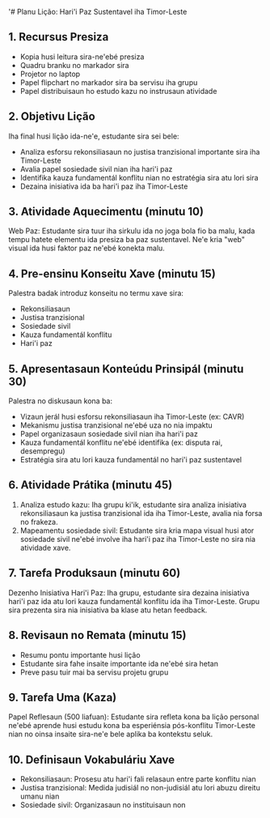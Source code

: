 '# Planu Lição: Hari'i Paz Sustentavel iha Timor-Leste

## 1. Recursus Presiza

- Kopia husi leitura sira-ne'ebé presiza
- Quadru branku no markador sira
- Projetor no laptop
- Papel flipchart no markador sira ba servisu iha grupu
- Papel distribuisaun ho estudo kazu no instrusaun atividade

## 2. Objetivu Lição

Iha final husi lição ida-ne'e, estudante sira sei bele:
- Analiza esforsu rekonsiliasaun no justisa tranzisional importante sira iha Timor-Leste
- Avalia papel sosiedade sivil nian iha hari'i paz
- Identifika kauza fundamentál konflitu nian no estratégia sira atu lori sira
- Dezaina inisiativa ida ba hari'i paz iha Timor-Leste

## 3. Atividade Aquecimentu (minutu 10)

Web Paz: Estudante sira tuur iha sirkulu ida no joga bola fio ba malu, kada tempu hatete elementu ida presiza ba paz sustentavel. Ne'e kria "web" visual ida husi faktor paz ne'ebé konekta malu.

## 4. Pre-ensinu Konseitu Xave (minutu 15)

Palestra badak introduz konseitu no termu xave sira:
- Rekonsiliasaun
- Justisa tranzisional
- Sosiedade sivil
- Kauza fundamentál konflitu
- Hari'i paz

## 5. Apresentasaun Konteúdu Prinsipál (minutu 30)

Palestra no diskusaun kona ba:
- Vizaun jerál husi esforsu rekonsiliasaun iha Timor-Leste (ex: CAVR)
- Mekanismu justisa tranzisional ne'ebé uza no nia impaktu
- Papel organizasaun sosiedade sivil nian iha hari'i paz
- Kauza fundamentál konflitu ne'ebé identifika (ex: disputa rai, desempregu)
- Estratégia sira atu lori kauza fundamentál no hari'i paz sustentavel

## 6. Atividade Prátika (minutu 45)

1. Analiza estudo kazu: Iha grupu ki'ik, estudante sira analiza inisiativa rekonsiliasaun ka justisa tranzisional ida iha Timor-Leste, avalia nia forsa no frakeza.
2. Mapeamentu sosiedade sivil: Estudante sira kria mapa visual husi ator sosiedade sivil ne'ebé involve iha hari'i paz iha Timor-Leste no sira nia atividade xave.

## 7. Tarefa Produksaun (minutu 60)

Dezenho Inisiativa Hari'i Paz:
Iha grupu, estudante sira dezaina inisiativa hari'i paz ida atu lori kauza fundamentál konflitu ida iha Timor-Leste. Grupu sira prezenta sira nia inisiativa ba klase atu hetan feedback.

## 8. Revisaun no Remata (minutu 15)

- Resumu pontu importante husi lição
- Estudante sira fahe insaite importante ida ne'ebé sira hetan
- Preve pasu tuir mai ba servisu projetu grupu

## 9. Tarefa Uma (Kaza)

Papel Reflesaun (500 liafuan):
Estudante sira refleta kona ba lição personal ne'ebé aprende husi estudu kona ba esperiénsia pós-konflitu Timor-Leste nian no oinsa insaite sira-ne'e bele aplika ba kontekstu seluk.

## 10. Definisaun Vokabuláriu Xave

- Rekonsiliasaun: Prosesu atu hari'i fali relasaun entre parte konflitu nian
- Justisa tranzisional: Medida judisiál no non-judisiál atu lori abuzu direitu umanu nian
- Sosiedade sivil: Organizasaun no instituisaun non